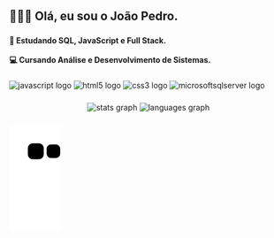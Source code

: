 <h2 align="left">🙋🏽‍♂️ Olá, eu sou o João Pedro.</h2>

###
<h4 align="left">🏦 Estudando SQL, JavaScript e Full Stack.<br><br>💻 Cursando Análise e Desenvolvimento de Sistemas.</h4>

###
<div align="left">
  <img src="https://cdn.jsdelivr.net/gh/devicons/devicon/icons/javascript/javascript-original.svg" height="40" width="52" alt="javascript logo"  />
  <img src="https://cdn.jsdelivr.net/gh/devicons/devicon/icons/html5/html5-original.svg" height="40" width="52" alt="html5 logo"  />
  <img src="https://cdn.jsdelivr.net/gh/devicons/devicon/icons/css3/css3-original.svg" height="40" width="52" alt="css3 logo"  />
  <img src="https://cdn.jsdelivr.net/gh/devicons/devicon/icons/microsoftsqlserver/microsoftsqlserver-plain.svg" height="40" width="52" alt="microsoftsqlserver logo"  />
</div>

###
<div align="center">
  <img src="https://github-readme-stats.vercel.app/api?hide_title=false&hide_rank=false&show_icons=true&include_all_commits=true&count_private=true&disable_animations=false&theme=nightowl&locale=pt-br&hide_border=false&username=joaogonzag" height="150" alt="stats graph"  />
  <img src="https://github-readme-stats.vercel.app/api/top-langs?locale=pt-br&hide_title=false&layout=compact&card_width=320&langs_count=5&theme=nightowl&hide_border=false&username=joaogonzag" height="150" alt="languages graph"  />
</div>

###
 ![Snake animation](https://github.com/giovanaraphaelli/giovanaraphaelli/blob/output/github-contribution-grid-snake.svg)

###
